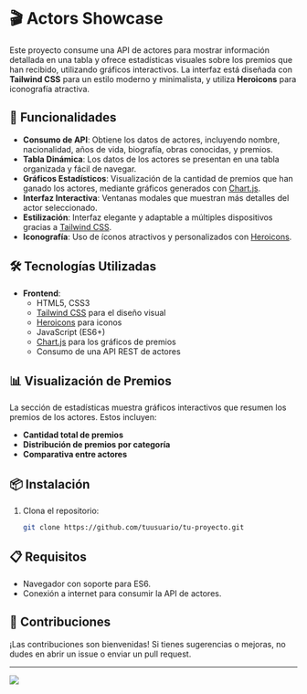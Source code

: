 # 🎬 Actors Showcase

Este proyecto consume una API de actores para mostrar información detallada en una tabla y ofrece estadísticas visuales sobre los premios que han recibido, utilizando gráficos interactivos. La interfaz está diseñada con **Tailwind CSS** para un estilo moderno y minimalista, y utiliza **Heroicons** para iconografía atractiva.

## 🚀 Funcionalidades

- **Consumo de API**: Obtiene los datos de actores, incluyendo nombre, nacionalidad, años de vida, biografía, obras conocidas, y premios.
- **Tabla Dinámica**: Los datos de los actores se presentan en una tabla organizada y fácil de navegar.
- **Gráficos Estadísticos**: Visualización de la cantidad de premios que han ganado los actores, mediante gráficos generados con [Chart.js](https://www.chartjs.org/).
- **Interfaz Interactiva**: Ventanas modales que muestran más detalles del actor seleccionado.
- **Estilización**: Interfaz elegante y adaptable a múltiples dispositivos gracias a [Tailwind CSS](https://tailwindcss.com/).
- **Iconografía**: Uso de íconos atractivos y personalizados con [Heroicons](https://heroicons.com/).

## 🛠️ Tecnologías Utilizadas

- **Frontend**:
  - HTML5, CSS3
  - [Tailwind CSS](https://tailwindcss.com/) para el diseño visual
  - [Heroicons](https://heroicons.com/) para iconos
  - JavaScript (ES6+)
  - [Chart.js](https://www.chartjs.org/) para los gráficos de premios
  - Consumo de una API REST de actores

## 📊 Visualización de Premios

La sección de estadísticas muestra gráficos interactivos que resumen los premios de los actores. Estos incluyen:

- **Cantidad total de premios**
- **Distribución de premios por categoría**
- **Comparativa entre actores**

## 📦 Instalación

1. Clona el repositorio:
   ```bash
   git clone https://github.com/tuusuario/tu-proyecto.git

## 📋 Requisitos
- Navegador con soporte para ES6.
- Conexión a internet para consumir la API de actores.
## 🤝 Contribuciones
¡Las contribuciones son bienvenidas! Si tienes sugerencias o mejoras, no dudes en abrir un issue o enviar un pull request.
<hr>
<img src="https://encrypted-tbn0.gstatic.com/images?q=tbn:ANd9GcR0VJ24fphuXrYncb9MVfiY9k25bLbTlNLdiw&s"> 
